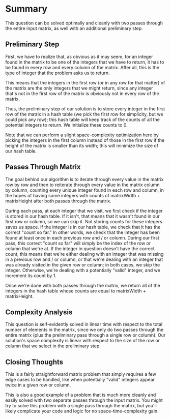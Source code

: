 # Summary

This question can be solved optimally and cleanly with two passes through the entire input matrix, as well with an additional preliminary step.

## Preliminary Step

First, we have to realize that, as obvious as it may seem, for an integer found in the matrix to be one of the integers that we have to return, it has to be found in every row and every column of the matrix. After all, this is the type of integer that the problem asks us to return.

This means that the integers in the first row (or in any row for that matter) of the matrix are the only integers that we might return, since any integer that's not in the first row of the matrix is obviously not in every row of the matrix.

Thus, the preliminary step of our solution is to store every integer in the first row of the matrix in a hash table (we pick the first row for simplicity, but we could pick any row); this hash table will keep track of the counts of all the potential integers to return. We initialize these counts to 0.

Note that we can perform a slight space-complexity optimization here by picking the integers in the first column instead of those in the first row if the height of the matrix is smaller than its width; this will minimize the size of our hash table.

## Passes Through Matrix

The goal behind our algorithm is to iterate through every value in the matrix row by row and then to reiterate through every value in the matrix column by column, counting every unique integer found in each row and column, in the hopes of having some integers with counts of matrixWidth + matrixHeight after both passes through the matrix.

During each pass, at each integer that we visit, we first check if the integer is stored in our hash table. If it isn't, that means that it wasn't found in our first row or column, so we can skip it. Not storing counts for these integers saves us space. If the integer is in our hash table, we check that it has the correct "count so far." In other words, we check that the integer has been found at least once in each previous row and / or column. During our first pass, this correct "count so far" will simply be the index of the row or column that we're at. If the integer in question doesn't have the correct count, this means that we're either dealing with an integer that was missing in a previous row and / or column, or that we're dealing with an integer that was already visited in the given row or column; in both cases, we skip the integer. Otherwise, we're dealing with a potentially "valid" integer, and we increment its count by 1.

Once we're done with both passes through the matrix, we return all of the integers in the hash table whose counts are equal to matrixWidth + matrixHeight.

## Complexity Analysis

This question is self-evidently solved in linear time with respect to the total number of elements in the matrix, since we only do two passes through the entire matrix (plus the preliminary pass through a single row or column). Our solution's space complexity is linear with respect to the size of the row or column that we select in the preliminary step.

## Closing Thoughts

This is a fairly straightforward matrix problem that simply requires a few edge cases to be handled, like when potentially "valid" integers appear twice in a given row or column.

This is also a good example of a problem that is much more cleanly and easily solved with two separate passes through the input matrix. You might try to solve this problem with a single pass through the matrix, but you'll likely complicate your code and logic for no space-time-complexity gain.
